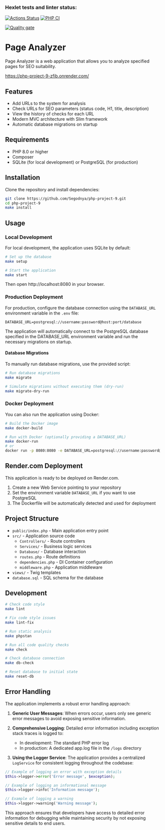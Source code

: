 ### Hexlet tests and linter status:
[![Actions Status](https://github.com/Segodnya/php-project-9/actions/workflows/hexlet-check.yml/badge.svg)](https://github.com/Segodnya/php-project-9/actions)
[![PHP CI](https://github.com/Segodnya/php-project-9/actions/workflows/php-ci.yml/badge.svg)](https://github.com/Segodnya/php-project-9/actions/workflows/php-ci.yml)

[![Quality gate](https://sonarcloud.io/api/project_badges/quality_gate?project=Segodnya_php-project-9)](https://sonarcloud.io/summary/new_code?id=Segodnya_php-project-9)

# Page Analyzer

Page Analyzer is a web application that allows you to analyze specified pages for SEO suitability.

https://php-project-9-zfib.onrender.com/

## Features

- Add URLs to the system for analysis
- Check URLs for SEO parameters (status code, H1, title, description)
- View the history of checks for each URL
- Modern MVC architecture with Slim framework
- Automatic database migrations on startup

## Requirements

* PHP 8.0 or higher
* Composer
* SQLite (for local development) or PostgreSQL (for production)

## Installation

Clone the repository and install dependencies:

```bash
git clone https://github.com/Segodnya/php-project-9.git
cd php-project-9
make install
```

## Usage

### Local Development

For local development, the application uses SQLite by default:

```bash
# Set up the database
make setup

# Start the application
make start
```

Then open http://localhost:8080 in your browser.

### Production Deployment

For production, configure the database connection using the `DATABASE_URL` environment variable in the `.env` file:

```
DATABASE_URL=postgresql://username:password@host:port/database
```

The application will automatically connect to the PostgreSQL database specified in the DATABASE_URL environment variable and run the necessary migrations on startup.

#### Database Migrations

To manually run database migrations, use the provided script:

```bash
# Run database migrations
make migrate

# Simulate migrations without executing them (dry-run)
make migrate-dry-run
```

### Docker Deployment

You can also run the application using Docker:

```bash
# Build the Docker image
make docker-build

# Run with Docker (optionally providing a DATABASE_URL)
make docker-run
# or
docker run -p 8080:8080 -e DATABASE_URL=postgresql://username:password@host:port/database page-analyzer
```

## Render.com Deployment

This application is ready to be deployed on Render.com.

1. Create a new Web Service pointing to your repository
2. Set the environment variable `DATABASE_URL` if you want to use PostgreSQL
3. The Dockerfile will be automatically detected and used for deployment

## Project Structure

- `public/index.php` - Main application entry point
- `src/` - Application source code
  - `Controllers/` - Route controllers
  - `Services/` - Business logic services
  - `Database/` - Database interaction
  - `routes.php` - Route definitions
  - `dependencies.php` - DI Container configuration
  - `middleware.php` - Application middleware
- `views/` - Twig templates
- `database.sql` - SQL schema for the database

## Development

```bash
# Check code style
make lint

# Fix code style issues
make lint-fix

# Run static analysis
make phpstan

# Run all code quality checks
make check

# Check database connection
make db-check

# Reset database to initial state
make reset-db
```

## Error Handling

The application implements a robust error handling approach:

1. **Generic User Messages**: When errors occur, users only see generic error messages to avoid exposing sensitive information.

2. **Comprehensive Logging**: Detailed error information including exception stack traces is logged to:
   - In development: The standard PHP error log
   - In production: A dedicated app.log file in the `/logs` directory

3. **Using the Logger Service**: The application provides a centralized `LogService` for consistent logging throughout the codebase:

```php
// Example of logging an error with exception details
$this->logger->error('Error message', $exception);

// Example of logging an informational message
$this->logger->info('Information message');

// Example of logging a warning
$this->logger->warning('Warning message');
```

This approach ensures that developers have access to detailed error information for debugging while maintaining security by not exposing sensitive details to end users.
